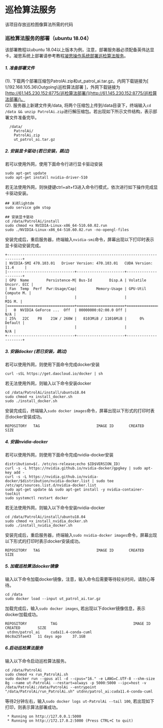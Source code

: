# 巡检算法服务
该项目存放巡检图像算法所需的代码

### 巡检算法服务的部署（ubuntu 18.04）
该部署教程以ubuntu 18.04以上版本为例，注意，部署服务器必须配备英伟达显卡。凝思系统上部署请参考教程[凝思操作系统部署巡检算法服务](https://git.utapp.cn/aiteam/patrol_ai/-/wikis/巡视算法部署文档-凝思)。
##### 1. 准备部署文件
(1). 下载两个部署压缩包PatrolAi.zip和ut_patrol_ai.tar.gz。内网下载链接为[ \\\192.168.105.36\Outgoing\巡检算法部署 ]，外网下载链接为[http://61.145.230.152:8775/巡检算法部署/](http://61.145.230.152:8775/巡检算法部署/)。  
(2). 服务器上新建文件夹/data, 将两个压缩包上传到/data目录下，终端输入```cd /data && unzip PatrolAi.zip```进行解压缩包。若出现如下所示文件结构，表示部署文件准备完毕。
```
  /data/
    PatrolAi/
    PatrolAi.zip
    ut_patrol_ai.tar.gz
```
##### 2. 安装显卡驱动 (若已安装，跳过)
若可以使用外网，使用下面命令行进行显卡驱动安装
```
sudo apt-get update
sudo apt-get install nvidia-driver-510
```
若无法使用外网，则快捷键ctrl+alt+f3进入命令行模式，依次进行如下操作完成显卡驱动安装。
```
## 关闭lightdm
sudo service gdm stop  

## 安装显卡驱动
cd /data/PatrolAi/install
sudo chmod +x NVIDIA-Linux-x86_64-510.60.02.run
sudo ./NVIDIA-Linux-x86_64-510.60.02.run -no-opengl-files
```
安装完成后，重启服务器，终端输入```nvidia-smi```命令，屏幕出现以下打印时表示显卡驱动安装完成。
```
+-----------------------------------------------------------------------------+
| NVIDIA-SMI 470.103.01   Driver Version: 470.103.01   CUDA Version: 11.4     |
|-------------------------------+----------------------+----------------------+
| GPU  Name        Persistence-M| Bus-Id        Disp.A | Volatile Uncorr. ECC |
| Fan  Temp  Perf  Pwr:Usage/Cap|         Memory-Usage | GPU-Util  Compute M. |
|                               |                      |               MIG M. |
|===============================+======================+======================|
|   0  NVIDIA GeForce ...  Off  | 00000000:02:00.0 Off |                  N/A |
| 25%   22C    P8    21W / 260W |   8103MiB / 11016MiB |      0%      Default |
|                               |                      |                  N/A |
+-------------------------------+----------------------+----------------------+
```
##### 3. 安装docker (若已安装，跳过)
若可以使用外网，则使用下面命令完成docker安装
```
curl -sSL https://get.daocloud.io/docker | sh
```
若无法使用外网，则输入以下命令安装docker
```
cd /data/PatrolAi/install/ubuntu18.04
sudo chmod +x install_docker.sh
sudo ./install_docker.sh
```
安装完成后，终端输入```sudo docker images```命令，屏幕出现以下形式的打印时表示docker安装成功。
```
REPOSITORY   TAG                          IMAGE ID       CREATED       SIZE
```
##### 4. 安装nvidia-docker
若可以使用外网，则使用下面命令完成nvidia-docker安装
```
distribution=$(. /etc/os-release;echo $ID$VERSION_ID)
curl -s -L https://nvidia.github.io/nvidia-docker/gpgkey | sudo apt-key add -
curl -s -L https://nvidia.github.io/nvidia-docker/$distribution/nvidia-docker.list | sudo tee /etc/apt/sources.list.d/nvidia-docker.list
sudo apt-get update && sudo apt-get install -y nvidia-container-toolkit
sudo systemctl restart docker
```
若无法使用外网，则输入以下命令安装nvidia-docker
```
cd /data/PatrolAi/install/ubuntu18.04
sudo chmod +x install_nvidia_docker.sh
sudo ./install_nvidia_docker.sh
```
安装完成后，重启服务器，终端输入```sudo nvidia-docker images```命令，屏幕出现以下形式的打印时表示docker安装成功。
```
REPOSITORY   TAG                          IMAGE ID       CREATED       SIZE
```
##### 5. 加载巡检算法docker镜像
输入以下命令加载docker镜像，注意，输入命令后需要等待较长时间，请耐心等待。
```
cd /data
sudo docker load --input ut_patrol_ai.tar.gz
```
加载完成后，输入```sudo docker images```, 若出现以下docker镜像信息，表示docker加载成功。
```
REPOSITORY           TAG                                   IMAGE ID       CREATED        SIZE
 utdnn/patrol_ai     cuda11.4-conda-cuml                   86c8a25fae43   11 days ago     37.1GB
```
##### 6.启动巡检算法服务
输入以下命令启动巡检算法服务。
```
cd /data/PatrolAi
sudo chmod +x run_PatrolAi.sh
sudo docker run --gpus all -d --cpus="16." -e LANG=C.UTF-8 --shm-size 8g --name ut-PatrolAi --restart=always -p 5000:5000 --ipc=host -v /data/PatrolAi:/data/PatrolAi --entrypoint "/data/PatrolAi/run_PatrolAi.sh" utdnn/patrol_ai:cuda11.4-conda-cuml
```
等待2分钟左右，输入```sudo docker logs ut-PatrolAi --tail 100```, 若出现如下打印，则表示算法部署成功。
```
 * Running on http://127.0.0.1:5000
 * Running on http://172.17.0.2:5000 (Press CTRL+C to quit)
```
